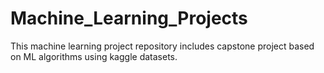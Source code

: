 # Machine_Learning_Projects
This machine learning project repository includes capstone project based on ML algorithms using kaggle datasets.
